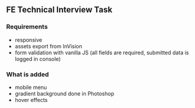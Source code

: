 ## FE Technical Interview Task

### Requirements
* responsive
* assets export from InVision
* form validation with vanilla JS (all fields are required, submitted data is logged in console)

### What is added
* mobile menu
* gradient background done in Photoshop
* hover effects
